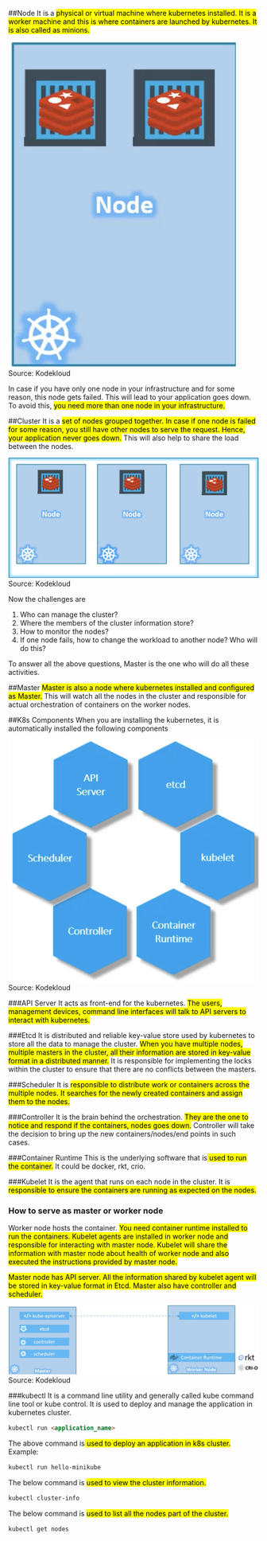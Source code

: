 ##Node
It is a <mark>physical or virtual machine where kubernetes installed. It is a worker machine
and this is where containers are launched by kubernetes. It is also called as minions.</mark>

![node.jpg](../assets/k8s_node.jpg)
Source: Kodekloud

In case if you have only one node in your infrastructure and for some reason, this node 
gets failed. This will lead to your application goes down. To avoid this, <mark>you need more than 
one node in your infrastructure.</mark>

##Cluster
It is a <mark>set of nodes grouped together. In case if one node is failed for some reason, you still 
have other nodes to serve the request. Hence, your application never goes down.</mark> This will also help
to share the load between the nodes.

![k8s_cluster.jpg](../assets/k8s_cluster.jpg)
Source: Kodekloud

Now the challenges are 
<ol>
    <li>Who can manage the cluster?</li>
    <li>Where the members of the cluster information store?</li>
    <li>How to monitor the nodes?</li>
    <li>If one node fails, how to change the workload to another node? Who will do this?</li>
</ol>

To answer all the above questions, Master is the one who will do all these activities.

##Master
<mark>Master is also a node where kubernetes installed and configured as Master.</mark> This will watch all the nodes in the cluster
and responsible for actual orchestration of containers on the worker nodes.

##K8s Components
When you are installing the kubernetes, it is automatically installed the following components

![k8s_components.jpg](../assets/k8s_components.jpg)
Source: Kodekloud

###API Server
It acts as front-end for the kubernetes. <mark>The users, management devices, command line interfaces will talk to API servers 
to interact with kubernetes.</mark>

###Etcd 
It is distributed and reliable key-value store used by kubernetes to store all the data to manage the cluster.
<mark>When you have multiple nodes, multiple masters in the cluster, all their information are stored in key-value format in a 
distributed manner.</mark> It is responsible for implementing the locks within the cluster to ensure that there are no conflicts 
between the masters.

###Scheduler
It is <mark>responsible to distribute work or containers across the multiple nodes. It searches for the newly created containers
and assign them to the nodes.</mark>

###Controller
It is the brain behind the orchestration. <mark>They are the one to notice and respond if the containers, nodes goes down.</mark> Controller
will take the decision to bring up the new containers/nodes/end points in such cases.

###Container Runtime
This is the underlying software that is<mark> used to run the container.</mark> It could be docker, rkt, crio.

###Kubelet
It is the agent that runs on each node in the cluster. It is <mark>responsible to ensure the containers are running as expected
on the nodes.</mark>

### How to serve as master or worker node
Worker node hosts the container. <mark>You need container runtime installed to run the containers. Kubelet agents are installed 
in worker node and responsible for interacting with master node. Kubelet will share the information with master node about 
health of worker node and also executed the instructions provided by master node.</mark>

<mark>Master node has API server. All the information shared by kubelet agent will be stored in key-value format in Etcd.
Master also have controller and scheduler.</mark>

![k8_master_worker.jpg](../assets/k8_master_worker.jpg)
Source: Kodekloud

###kubectl
It is a command line utility and generally called kube command line tool or kube control.
It is used to deploy and manage the application in kubernetes cluster.

```html
kubectl run <application_name>
```
The above command is<mark> used to deploy an application in k8s cluster.</mark>
Example:
```html
kubectl run hello-minikube
```
The below command is <mark>used to view the cluster information.</mark>
```html
kubectl cluster-info
```
The below command is <mark>used to list all the nodes part of the cluster.</mark>
```html
kubectl get nodes
```

